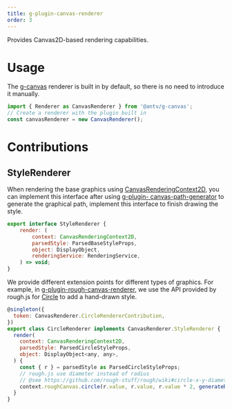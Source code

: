 ```yaml
---
title: g-plugin-canvas-renderer
order: 3
---
```


Provides Canvas2D-based rendering capabilities.

# Usage

The [g-canvas](/en/docs/api/renderer/canvas) renderer is built in by default, so there is no need to introduce it manually.

```js
import { Renderer as CanvasRenderer } from '@antv/g-canvas';
// Create a renderer with the plugin built in
const canvasRenderer = new CanvasRenderer();
```

# Contributions

## StyleRenderer

When rendering the base graphics using [CanvasRenderingContext2D](https://developer.mozilla.org/zh-CN/docs/Web/API/CanvasRenderingContext2D), you can implement this interface after using [g-plugin- canvas-path-generator](/en/docs/plugins/canvas-path-generator) to generate the graphical path, implement this interface to finish drawing the style.

```js
export interface StyleRenderer {
    render: (
        context: CanvasRenderingContext2D,
        parsedStyle: ParsedBaseStyleProps,
        object: DisplayObject,
        renderingService: RenderingService,
    ) => void;
}
```

We provide different extension points for different types of graphics. For example, in [g-plugin-rough-canvas-renderer](/en/docs/plugins/rough-canvas-renderer), we use the API provided by rough.js for [Circle](/en/docs/api/basic/circle) to add a hand-drawn style.

```js
@singleton({
  token: CanvasRenderer.CircleRendererContribution,
})
export class CircleRenderer implements CanvasRenderer.StyleRenderer {
  render(
    context: CanvasRenderingContext2D,
    parsedStyle: ParsedCircleStyleProps,
    object: DisplayObject<any, any>,
  ) {
    const { r } = parsedStyle as ParsedCircleStyleProps;
    // rough.js use diameter instead of radius
    // @see https://github.com/rough-stuff/rough/wiki#circle-x-y-diameter--options
    context.roughCanvas.circle(r.value, r.value, r.value * 2, generateRoughOptions(object));
  }
}
```
